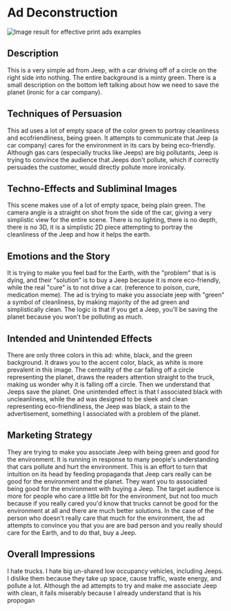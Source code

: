 # Ad Deconstruction

![Image result for effective print ads examples](https://lh4.googleusercontent.com/vODiOro-kTeGLmUnL_gMklHmPQjPjoIFJSlRWDHMEnDDmrwcFclGiyLO7dpQOyi2uMwLs98oIN20-sAQ5f5rn-CaKqeXneg2V7-5JfmsQhjuUUpoSrVxGBb82V_HTnlp5Mwe9isA2fF4UP6RxK5pa7m8zWcoIWZxKuJic9lIAnzYMG4BNR3AQmj4buE_BQ)

## Description
This is a very simple ad from Jeep, with a car driving off of a circle on the right side into nothing. The entire background is a minty green. There is a small description on the bottom left talking about how we need to save the planet (ironic for a car company).

## Techniques of Persuasion
This ad uses a lot of empty space of the color green to portray cleanliness and ecofriendliness, being green. It attempts to communicate that Jeep (a car company) cares for the environment in its cars by being eco-friendly. Although gas cars (especially trucks like Jeeps) are big pollutants, Jeep is trying to convince the audience that Jeeps don't pollute, which if correctly persuades the customer, would directly pollute more ironically.

## Techno-Effects and Subliminal Images
This scene makes use of a lot of empty space, being plain green. The camera angle is a straight on shot from the side of the car, giving a very simplistic view for the entire scene. There is no lighting, there is no depth, there is no 3D, it is a simplistic 2D piece attempting to portray the cleanliness of the Jeep and how it helps the earth.

## Emotions and the Story
It is trying to make you feel bad for the Earth, with the "problem" that is is dying, and their "solution" is to buy a Jeep because it is more eco-friendly, while the real "cure" is to not drive a car. (reference to poison, cure, medication meme). The ad is trying to make you associate jeep with "green" a symbol of cleanliness, by making majority of the ad green and simplistically clean. The logic is that if you get a Jeep, you'll be saving the planet because you won't be polluting as much.

## Intended and Unintended Effects
There are only three colors in this ad: white, black, and the green background. It draws you to the accent color, black, as white is more prevalent in this image. The centrality of the car falling off a circle representing the planet, draws the readers attention straight to the truck, making us wonder why it is falling off a circle. Then we understand that Jeeps save the planet. One unintended effect is that I associated black with uncleanliness, while the ad was designed to be sleek and clean representing eco-friendliness, the Jeep was black, a stain to the advertisement, something I associated with a problem of the planet.

## Marketing Strategy
They are trying to make you associate Jeep with being green and good for the environment. It is running in response to many people's understanding that cars pollute and hurt the environment. This is an effort to turn that intuition on its head by feeding propaganda that Jeep cars really can be good for the environment and the planet. They want you to associated being good for the environment with buying a Jeep. The target audience is more for people who care a little bit for the environment, but not too much because if you really cared you'd know that trucks cannot be good for the environment at all and there are much better solutions. In the case of the person who doesn't really care that much for the environment, the ad attempts to convince you that you are are bad person and you really should care for the Earth, and to do that, buy a Jeep.

## Overall Impressions
I hate trucks. I hate big un-shared low occupancy vehicles, including Jeeps. I dislike them because they take up space, cause traffic, waste energy, and pollute a lot. Although the ad attempts to try and make me associate Jeep with clean, it fails miserably because I already understand that is his propogan